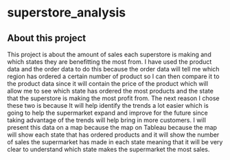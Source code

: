 # superstore_analysis

## About this project

This project is about the amount of sales each superstore is making and which states they are benefitting the most from. I have used the product data and the order data to do this because the order data will tell me which region has ordered a certain number of product so I can then compare it to the product data since it will contain the price of the product which will allow me to see which state has ordered the most products and the state that the superstore is making the most profit from. The next reason I chose these two is because It will help identify the trends a lot easier which is going to help the supermarket expand and improve for the future since taking advantage of the trends will help bring in more customers. I will present this data on a map because the map on Tableau because the map will show each state that has ordered products and it will show the number of sales the supermarket has made in each state meaning that it will be very clear to understand which state makes the supermarket the most sales.

